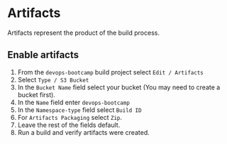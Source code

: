 # Artifacts

Artifacts represent the product of the build process.

## Enable artifacts
1. From the `devops-bootcamp` build project select `Edit / Artifacts`
2. Select `Type / S3 Bucket`
3. In the `Bucket Name` field select your bucket (You may need to create a bucket first).
4. In the `Name` field enter `devops-bootcamp`
5. In the `Namespace-type` field select `Build ID`
6. For `Artifacts Packaging` select `Zip`.
7. Leave the rest of the fields default.
8. Run a build and verify artifacts were created.

